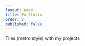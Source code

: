 ```yaml
---
layout: page
title: Portfolio
order: 2
published: false
---
```


Tiles (metro style) with my projects
